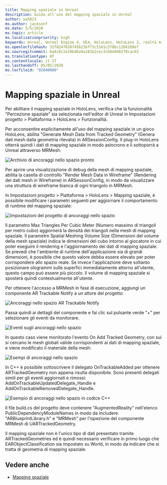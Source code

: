 ```yaml
---
title: Mapping spaziale in Unreal
description: Guida all'uso del mapping spaziale in Unreal
author: sw5813
ms.author: jacksonf
ms.date: 5/5/2020
ms.topic: article
ms.localizationpriority: high
keywords: Unreal, Unreal Engine 4, UE4, HoloLens, HoloLens 2, realtà mista, sviluppo, funzionalità, documentazione, guide, ologrammi, mapping spaziale
ms.openlocfilehash: 32f8247010745b23bf73c5161c378bc1284169ef
ms.sourcegitcommit: ba4c8c2a19bd6a9a181b2cec3cb8e0402f8cac62
ms.translationtype: HT
ms.contentlocale: it-IT
ms.lasthandoff: 05/05/2020
ms.locfileid: "82840080"
---
```

# <a name="spatial-mapping-in-unreal"></a>Mapping spaziale in Unreal

Per abilitare il mapping spaziale in HoloLens, verifica che la funzionalità "Percezione spaziale" sia selezionata nell'editor di Unreal in Impostazioni progetto > Piattaforma > HoloLens > Funzionalità.  

Per acconsentire esplicitamente all'uso del mapping spaziale in un gioco HoloLens, abilita "Generate Mesh Data from Tracked Geometry" (Genera dati mesh dalla geometria rilevata) in ARSessionConfig.  Il plug-in HoloLens otterrà quindi i dati di mapping spaziale in modo asincrono e li sottoporrà a Unreal attraverso MRMesh. 

![Archivio di ancoraggi nello spazio pronto](images/unreal-spatialmapping-arsettings.PNG)

Per aprire una visualizzazione di debug della mesh di mapping spaziale, abilita la casella di controllo "Render Mesh Data in Wireframe" (Rendering dei dati mesh in Wireframe) in ARSessionConfig, in modo da visualizzare una struttura di wireframe bianca di ogni triangolo in MRMesh. 

In Impostazioni progetto > Piattaforma > HoloLens > Mapping spaziale, è possibile modificare i parametri seguenti per aggiornare il comportamento di runtime del mapping spaziale: 

![Impostazioni del progetto di ancoraggi nello spazio](images/unreal-spatialmapping-projectsettings.PNG)

Il parametro Max Triangles Per Cubic Meter (Numero massimo di triangoli per metro cubo) aggiornerà la densità dei triangoli nella mesh di mapping spaziale.  Il parametro Spatial Meshing Volume Size (Dimensioni del volume della mesh spaziale) indica le dimensioni del cubo intorno al giocatore in cui poter eseguire il rendering e l'aggiornamento dei dati di mapping spaziale.  Se prevedi che l'ambiente di runtime dell'applicazione sia di grandi dimensioni, è possibile che questo valore debba essere elevato per poter corrispondere allo spazio reale.  Se invece l'applicazione deve soltanto posizionare ologrammi sulle superfici immediatamente attorno all'utente, questo campo può essere più piccolo.  Il volume di mapping spaziale si sposterà quindi contestualmente all'utente. 

Per ottenere l'accesso a MRMesh in fase di esecuzione, aggiungi un componente AR Trackable Notify a un attore del progetto: 

![Ancoraggi nello spazio AR Trackable Notify](images/unreal-spatialmapping-artrackablenotify.PNG)

Passa quindi ai dettagli del componente e fai clic sul pulsante verde "+" per selezionare gli eventi da monitorare. 

![Eventi sugli ancoraggi nello spazio](images/unreal-spatialmapping-events.PNG)

In questo caso viene monitorato l'evento On Add Tracked Geometry, con sui si cercano le mesh globali valide corrispondenti ai dati di mapping spaziale, e viene modificato il materiale della mesh: 

![Esempi di ancoraggi nello spazio](images/unreal-spatialmapping-example.PNG)

In C++ è possibile sottoscrivere il delegato OnTrackableAdded per ottenere ARTrackedGeometry non appena risulta disponibile.  Sono presenti delegati simili per gli eventi aggiornati e rimossi: AddOnTrackableUpdatedDelegate_Handle e AddOnTrackableRemovedDelegate_Handle. 

![Esempio di ancoraggi nello spazio in codice C++](images/unreal-spatialmapping-examplecode.PNG)

Il file build.cs del progetto deve contenere "AugmentedReality" nell'elenco PublicDependencyModuleNames in modo da includere "ARBlueprintLibrary.h" e "MRMesh" per l'ispezione del componente MRMesh di UARTrackedGeometry. 

Il mapping spaziale non è l'unico tipo di dati presentato tramite ARTrackedGeometries ed è quindi necessario verificare in primo luogo che EARObjectClassification sia impostato su World, in modo da indicare che si tratta di geometria di mapping spaziale. 

## <a name="see-also"></a>Vedere anche
* [Mapping spaziale](spatial-mapping.md)
